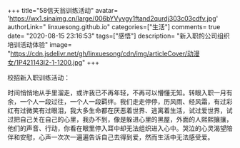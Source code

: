 +++
title="58信天翁训练活动"
avatar= 'https://wx1.sinaimg.cn/large/006bYVyvgy1ftand2qurdj303c03cdfv.jpg'
authorLink=" linxuesong.github.io"
categories=["生活"]
comments= true
date= "2020-08-15 23:16:53"
tags=["感悟"]
description= "新入职的公司组织培训活动体验"
image= "https://cdn.jsdelivr.net/gh/linxuesong/cdn/img/articleCover/动漫女/1P421143I2-1-1200.jpg"
+++

校招新入职训练活动：

时间悄悄地从手里溜走，或许我已不再年轻，不再可以懵懂无知。转眼入职一月有余，一个人一段过往，一个人一段羁绊。我们走走停停，历风雨、经风霜，有过彩红有过微笑有过眼泪，我大多生命都在厌恶着世界、逃离着生活，试过爱世界，试过把自己关在自己的心里，我办不到，像是躲进心里的黑屋，外面的人熙熙攘攘，他们的声音、行动，你看在眼里停入耳中却无法组织进入心中。哭泣的心灵渴望陪伴和安慰，心声一次次一遍遍告诉自己去得到爱，然而生活中无法感受爱。


